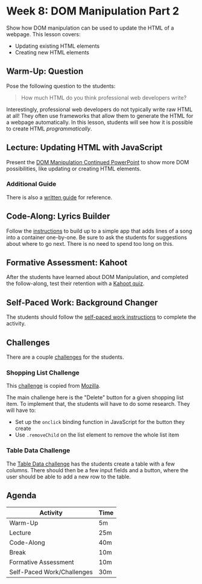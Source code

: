 # Week 8: DOM Manipulation Part 2
Show how DOM manipulation can be used to update the HTML of a webpage. This lesson covers:

- Updating existing HTML elements
- Creating new HTML elements

## Warm-Up: Question
Pose the following question to the students:

>How much HTML do you think professional web developers write?

Interestingly, professional web developers do not typically write raw HTML at all! They often use frameworks that allow them to generate the HTML for a webpage automatically. In this lesson, students will see how it is possible to create HTML _programmatically_.

## Lecture: Updating HTML with JavaScript
Present the [DOM Manipulation Continued PowerPoint](DomManipulationContinued.pptx) to show more DOM possibilities, like updating or creating HTML elements.

### Additional Guide
There is also a [written guide](DomManipulationUpdateHtml.md) for reference.

## Code-Along: Lyrics Builder
Follow the [instructions](LyricsCodeAlong.md) to build up to a simple app that adds lines of a song into a container one-by-one. Be sure to ask the students for suggestions about where to go next. There is no need to spend too long on this.

## Formative Assessment: Kahoot
After the students have learned about DOM Manipulation, and completed the follow-along, test their retention with a [Kahoot quiz](https://create.kahoot.it/details/7bc99cd7-493b-4353-ac53-111b2a0488b3).

## Self-Paced Work: Background Changer
The students should follow the [self-paced work instructions](SelfPacedWork.md) to complete the activity.

## Challenges
There are a couple [challenges](Challenges/) for the students.

### Shopping List Challenge
This [challenge](Challenges/ShoppingListChallenge.md) is copied from [Mozilla](https://developer.mozilla.org/en-US/docs/Learn/JavaScript/Client-side_web_APIs/Manipulating_documents#Active_learning_A_dynamic_shopping_list).

The main challenge here is the "Delete" button for a given shopping list item. To implement that, the students will have to do some research. They will have to:

- Set up the `onclick` binding function in JavaScript for the button they create
- Use `.removeChild` on the list element to remove the whole list item

### Table Data Challenge
The [Table Data challenge](Challenges/TableDataChallenge.md) has the students create a table with a few columns. There should then be a few input fields and a button, where the user should be able to add a new row to the table.

## Agenda

| Activity | Time |
|-|-|
| Warm-Up | 5m |
| Lecture | 25m |
| Code-Along | 40m |
| Break | 10m |
| Formative Assessment | 10m |
| Self-Paced Work/Challenges | 30m |
